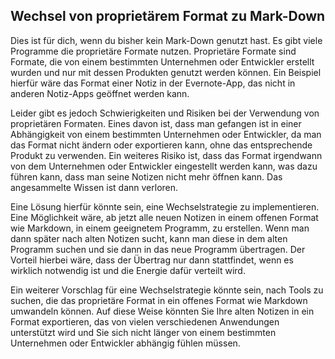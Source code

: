 ## Wechsel von proprietärem Format zu Mark-Down

Dies ist für dich, wenn du bisher kein Mark-Down genutzt hast. Es gibt viele Programme die proprietäre Formate nutzen. Proprietäre Formate sind Formate, die von einem bestimmten Unternehmen oder Entwickler erstellt wurden und nur mit dessen Produkten genutzt werden können. Ein Beispiel hierfür wäre das Format einer Notiz in der Evernote-App, das nicht in anderen Notiz-Apps geöffnet werden kann.

Leider gibt es jedoch Schwierigkeiten und Risiken bei der Verwendung von proprietären Formaten. Eines davon ist, dass man gefangen ist in einer Abhängigkeit von einem bestimmten Unternehmen oder Entwickler, da man das Format nicht ändern oder exportieren kann, ohne das entsprechende Produkt zu verwenden. Ein weiteres Risiko ist, dass das Format irgendwann von dem Unternehmen oder Entwickler eingestellt werden kann, was dazu führen kann, dass man seine Notizen nicht mehr öffnen kann. Das angesammelte Wissen ist dann verloren.

Eine Lösung hierfür könnte sein, eine Wechselstrategie zu implementieren. Eine Möglichkeit wäre, ab jetzt alle neuen Notizen in einem offenen Format wie Markdown, in einem geeignetem Programm, zu erstellen. Wenn man dann später nach alten Notizen sucht, kann man diese in dem alten Programm suchen und sie dann in das neue Programm übertragen. Der Vorteil hierbei wäre, dass der Übertrag nur dann stattfindet, wenn es wirklich notwendig ist und die Energie dafür verteilt wird.

Ein weiterer Vorschlag für eine Wechselstrategie könnte sein, nach Tools zu suchen, die das proprietäre Format in ein offenes Format wie Markdown umwandeln können. Auf diese Weise könnten Sie Ihre alten Notizen in ein Format exportieren, das von vielen verschiedenen Anwendungen unterstützt wird und Sie sich nicht länger von einem bestimmten Unternehmen oder Entwickler abhängig fühlen müssen.
<script src="https://giscus.app/client.js"
        data-repo="cogneon/lernos-zettelkasten"
        data-repo-id="R_kgDOI5YY1w"
        data-category="Announcements"
        data-category-id="DIC_kwDOI5YY184CUTx3"
        data-mapping="pathname"
        data-strict="0"
        data-reactions-enabled="1"
        data-emit-metadata="0"
        data-input-position="bottom"
        data-theme="light"
        data-lang="de"
        crossorigin="anonymous"
        async>
</script>
